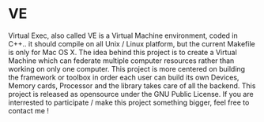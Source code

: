 # VE
Virtual Exec, also called VE is a Virtual Machine environment, coded in C++.. it should compile on all Unix / Linux platform, but the current Makefile is only for Mac OS X.
The idea behind this project is to create a Virtual Machine which can federate multiple computer resources rather than working on only one computer.
This project is more centered on building the framework or toolbox in order each user can build its own Devices, Memory cards, Processor and the library takes care of all the backend.
This project is released as opensource under the GNU Public License.
If you are interrested to participate / make this project something bigger, feel free to contact me !

